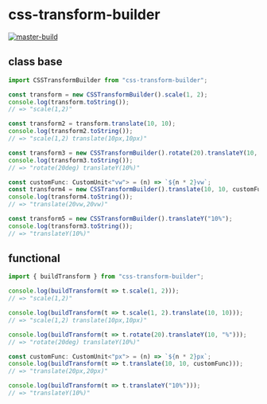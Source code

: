 # css-transform-builder

[![master-build](https://github.com/fnobi/css-transform-builder/actions/workflows/masterBuild.yml/badge.svg?branch=master)](https://github.com/fnobi/css-transform-builder/actions/workflows/masterBuild.yml)

## class base

```ts
import CSSTransformBuilder from "css-transform-builder";

const transform = new CSSTransformBuilder().scale(1, 2);
console.log(transform.toString());
// => "scale(1,2)"

const transform2 = transform.translate(10, 10);
console.log(transform2.toString());
// => "scale(1,2) translate(10px,10px)"

const transform3 = new CSSTransformBuilder().rotate(20).translateY(10, "%");
console.log(transform3.toString());
// => "rotate(20deg) translateY(10%)"

const customFunc: CustomUnit<"vw"> = (n) => `${n * 2}vw`;
const transform4 = new CSSTransformBuilder().translate(10, 10, customFunc);
console.log(transform4.toString());
// => "translate(20vw,20vw)"

const transform5 = new CSSTransformBuilder().translateY("10%");
console.log(transform3.toString());
// => "translateY(10%)"
```

## functional

```ts
import { buildTransform } from "css-transform-builder";

console.log(buildTransform(t => t.scale(1, 2)));
// => "scale(1,2)"

console.log(buildTransform(t => t.scale(1, 2).translate(10, 10)));
// => "scale(1,2) translate(10px,10px)"

console.log(buildTransform(t => t.rotate(20).translateY(10, "%")));
// => "rotate(20deg) translateY(10%)"

const customFunc: CustomUnit<"px"> = (n) => `${n * 2}px`;
console.log(buildTransform(t => t.translate(10, 10, customFunc)));
// => "translate(20px,20px)"

console.log(buildTransform(t => t.translateY("10%")));
// => "translateY(10%)"
```
